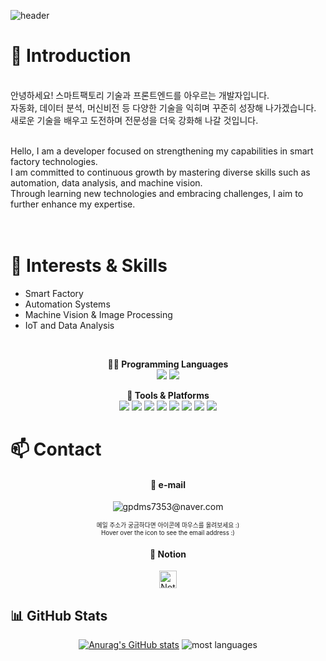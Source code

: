 ![header](https://capsule-render.vercel.app/api?type=waving&height=200&text=HYEEUN&fontAlign=70&fontAlignY=40&color=gradient&customColorList=FFB6C1,D87093)

# :wave: Introduction 
<br>
안녕하세요! 스마트팩토리 기술과 프론트엔드를 아우르는 개발자입니다. <br>
자동화, 데이터 분석, 머신비전 등 다양한 기술을 익히며 꾸준히 성장해 나가겠습니다. <br>
새로운 기술을 배우고 도전하며 전문성을 더욱 강화해 나갈 것입니다. <br>
<br>

Hello, I am a developer focused on strengthening my capabilities in smart factory technologies. <br>
I am committed to continuous growth by mastering diverse skills such as automation, data analysis, and machine vision. <br>
Through learning new technologies and embracing challenges, I aim to further enhance my expertise. <br>
<br>
<br>

# :pushpin: Interests & Skills 
- Smart Factory
- Automation Systems
- Machine Vision & Image Processing
- IoT and Data Analysis

<br>

<div align="center">

**🧑‍💻 Programming Languages**  
<img src="https://img.shields.io/badge/C++-00599C?style=flat&logo=c%2B%2B&logoColor=white"/>&nbsp;<img src="https://img.shields.io/badge/Python-3776AB?style=flat&logo=python&logoColor=white"/>


**:wrench: Tools & Platforms**  
<img src="https://img.shields.io/badge/PLC-FF6F00?style=flat&logo=siemens&logoColor=white"/>&nbsp;<img src="https://img.shields.io/badge/HMI-0088CC?style=flat&logoColor=white"/>&nbsp;<img src="https://img.shields.io/badge/Arduino-00979D?style=flat&logo=arduino&logoColor=white"/>&nbsp;<img src="https://img.shields.io/badge/MQTT-660066?style=flat&logo=raspberrypi&logoColor=white"/>&nbsp;<img src="https://img.shields.io/badge/IoT-20C997?style=flat&logoColor=white"/>&nbsp;<img src="https://img.shields.io/badge/OpenCV-5C3EE8?style=flat&logo=opencv&logoColor=white"/>&nbsp;<img src="https://img.shields.io/badge/MySQL-4479A1?style=flat&logo=mysql&logoColor=white"/>&nbsp;<img src="https://img.shields.io/badge/SQLite-003B57?style=flat&logo=sqlite&logoColor=white"/>

</div>

# :mailbox: Contact

<div align="center">
  
#### 📧 e-mail  
<img src="https://img.icons8.com/ios-glyphs/30/da3e91/new-post.png" title="gpdms7353@naver.com" style="pointer-events: none; cursor: default;" />

<sub><sup>메일 주소가 궁금하다면 아이콘에 마우스를 올려보세요 :) </sup></sub><br>
<sub><sup>Hover over the icon to see the email address :) </sup></sub>


#### :memo: Notion  
<a href="https://www.notion.so/1ac7a64e664b80e39230d7c232c03c01" target="_blank" rel="noopener noreferrer">
  <img src="https://cdn.iconscout.com/icon/free/png-256/notion-3521503-2944980.png" title="Notion Profile" width="28" style="cursor:pointer;" />
</a>

</div>

## :bar_chart: GitHub Stats

<div align="center">

  [![Anurag's GitHub stats](https://github-readme-stats.vercel.app/api?username=hyeeun619&theme=graywhite)](https://github.com/anuraghazra/github-readme-stats)
  ![most languages](https://github-readme-stats.vercel.app/api/top-langs/?username=hyeeun619&layout=compact&theme=graywhite)

</div>





<!--
**hyeeun619/hyeeun619** is a ✨ _special_ ✨ repository because its `README.md` (this file) appears on your GitHub profile.

Here are some ideas to get you started:

- 🔭 I’m currently working on ...
- 🌱 I’m currently learning ...
- 👯 I’m looking to collaborate on ...
- 🤔 I’m looking for help with ...
- 💬 Ask me about ...
- 📫 How to reach me: ...
- 😄 Pronouns: ...
- ⚡ Fun fact: ...
-->
